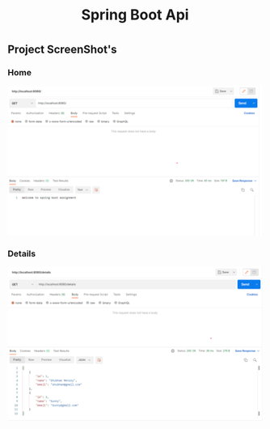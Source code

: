 <div align="center">

# Spring Boot Api

#
</div>

## Project ScreenShot's
### Home
<p align="center"><img src="./ScreenShot/1.png"></p>

### Details

<p align="center"><img src="./ScreenShot/2.png"></p>






